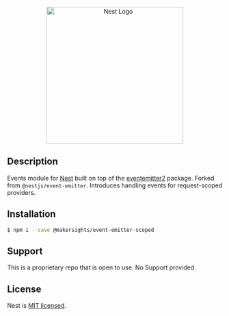<p style="text-align: center">
  <a href="http://nestjs.com/" target="blank"><img src="https://nestjs.com/img/logo_text.svg" width="320" alt="Nest Logo" /></a>
</p>

[travis-image]: https://api.travis-ci.org/nestjs/nest.svg?branch=master
[travis-url]: https://travis-ci.org/nestjs/nest
[linux-image]: https://img.shields.io/travis/nestjs/nest/master.svg?label=linux
[linux-url]: https://travis-ci.org/nestjs/nest

## Description

Events module for [Nest](https://github.com/nestjs/nest) built on top of the [eventemitter2](https://github.com/EventEmitter2/EventEmitter2) package.
Forked from `@nestjs/event-emitter`. Introduces handling events for request-scoped providers.
## Installation

```bash
$ npm i --save @makersights/event-emitter-scoped
```

## Support

This is a proprietary repo that is open to use. No Support provided.

## License

Nest is [MIT licensed](LICENSE).
